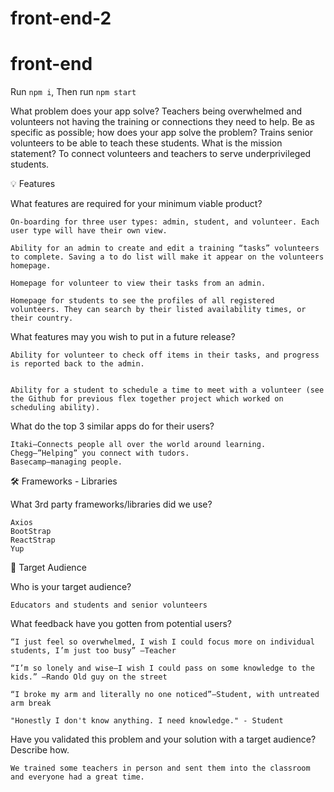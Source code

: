 # front-end-2

# front-end

Run `npm i`,
Then run `npm start`



What problem does your app solve?
    Teachers being overwhelmed and volunteers not having the training or connections they need to help.
    Be as specific as possible; how does your app solve the problem?
    Trains senior volunteers to be able to teach these students.
    What is the mission statement?
    To connect volunteers and teachers to serve underprivileged students.

💡 Features

What features are required for your minimum viable product?


    On-boarding for three user types: admin, student, and volunteer. Each user type will have their own view.

    Ability for an admin to create and edit a training “tasks” volunteers to complete. Saving a to do list will make it appear on the volunteers homepage.

    Homepage for volunteer to view their tasks from an admin.

    Homepage for students to see the profiles of all registered volunteers. They can search by their listed availability times, or their country.



What features may you wish to put in a future release?
	
    
    Ability for volunteer to check off items in their tasks, and progress is reported back to the admin.


    Ability for a student to schedule a time to meet with a volunteer (see the Github for previous flex together project which worked on scheduling ability).


What do the top 3 similar apps do for their users?
	
    Itaki—Connects people all over the world around learning.
	Chegg—”Helping” you connect with tudors.
	Basecamp—managing people.

🛠 Frameworks - Libraries

What 3rd party frameworks/libraries did we use?
	
    Axios
    BootStrap
    ReactStrap
    Yup


🎯 Target Audience

Who is your target audience?

	Educators and students and senior volunteers

What feedback have you gotten from potential users?


    “I just feel so overwhelmed, I wish I could focus more on individual students, I’m just too busy” —Teacher

    “I’m so lonely and wise—I wish I could pass on some knowledge to the kids.” —Rando Old guy on the street 

    “I broke my arm and literally no one noticed”—Student, with untreated arm break
    
    "Honestly I don't know anything. I need knowledge." - Student

Have you validated this problem and your solution with a target audience? Describe how.

    We trained some teachers in person and sent them into the classroom and everyone had a great time. 


    
